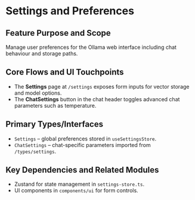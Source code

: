 # Settings and Preferences

## Feature Purpose and Scope

Manage user preferences for the Ollama web interface including chat behaviour and storage paths.

## Core Flows and UI Touchpoints

- The **Settings** page at `/settings` exposes form inputs for vector storage and model options.
- The **ChatSettings** button in the chat header toggles advanced chat parameters such as temperature.

## Primary Types/Interfaces

- `Settings` – global preferences stored in `useSettingsStore`.
- `ChatSettings` – chat-specific parameters imported from `/types/settings`.

## Key Dependencies and Related Modules

- Zustand for state management in `settings-store.ts`.
- UI components in `components/ui` for form controls.
